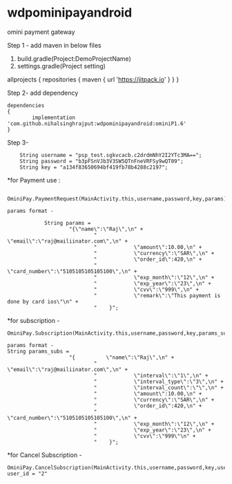 # wdpominipayandroid
omini payment gateway 

Step 1 -
add maven in below files 

1. build.gradle(Project:DemoProjectName)
2. settings.gradle(Project setting)

allprojects 
{
		repositories {
			maven 
			{ 
			url 'https://jitpack.io'
			}
		}
	}
  
  
  
  Step 2- add dependency

  	dependencies 
	{
	        implementation 'com.github.nihalsinghrajput:wdpominipayandroid:ominiP1.6'
	}
	
	
	
Step 3- 

        String username = "psp_test.sgkvcacb.c2drdmNhY2I2YTc3MA==";
        String password = "b3pFSnVJb3V3SW5QTnFneVRFSy9wQT09";
        String key = "a134f83650694bf419fb78b4288c2197";


*for Payment use :

	 OminiPay.PaymentRequest(MainActivity.this,username,password,key,params);
	
	params format -
	
                String params =
                        "{\"name\":\"Raj\",\n" +
                                "            \"email\":\"raj@mailiinator.com\",\n" +
                                "            \"amount\":10.00,\n" +
                                "            \"currency\":\"SAR\",\n" +
                                "            \"order_id\":420,\n" +
                                "            \"card_number\":\"5105105105105100\",\n" +
                                "            \"exp_month\":\"12\",\n" +
                                "            \"exp_year\":\"23\",\n" +
                                "            \"cvv\":\"999\",\n" +
                                "            \"remark\":\"This payment is done by card ios\"\n" +
                                "    }";
	
*for subscription - 
	
	OminiPay.Subscription(MainActivity.this,username,password,key,params_subs);
	
	params format -
	String params_subs =
                        "{          \"name\":\"Raj\",\n" +
                                "            \"email\":\"raj@mailiinator.com\",\n" +
                                "            \"interval\":\"1\",\n" +
                                "            \"interval_type\":\"3\",\n" +
                                "            \"interval_count\":\"\",\n" +
                                "            \"amount\":10.00,\n" +
                                "            \"currency\":\"SAR\",\n" +
                                "            \"order_id\":420,\n" +
                                "            \"card_number\":\"5105105105105100\",\n" +
                                "            \"exp_month\":\"12\",\n" +
                                "            \"exp_year\":\"23\",\n" +
                                "            \"cvv\":\"999\"\n" +
                                "    }";
	

*for Cancel Subscription - 

	OminiPay.CancelSubscription(MainActivity.this,username,password,key,user_id);
	user_id = "2"
	
